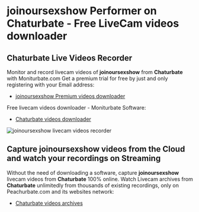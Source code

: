 # joinoursexshow Performer on Chaturbate - Free LiveCam videos downloader

## Chaturbate Live Videos Recorder

Monitor and record livecam videos of **joinoursexshow** from **Chaturbate** with Moniturbate.com
Get a premium trial for free by just and only registering with your Email address:
* [joinoursexshow Premium videos downloader](https://moniturbate.com/request-demo-licence-key.html)

Free livecam videos downloader - Moniturbate Software:
* [Chaturbate videos downloader](https://moniturbate.com/moniturbate-download-software.html)

![joinoursexshow livecam videos recorder](https://peachurnet.com/templates/moniturbate-software.png)


## Capture joinoursexshow videos from the Cloud and watch your recordings on Streaming

Without the need of downloading a software, capture **joinoursexshow** livecam videos from **Chaturbate** 100% online.
Watch Livecam archives from **Chaturbate** unlimitedly from thousands of existing recordings, only on Peachurbate.com and its websites network:
* [Chaturbate videos archives](https://peachurnet.com/)